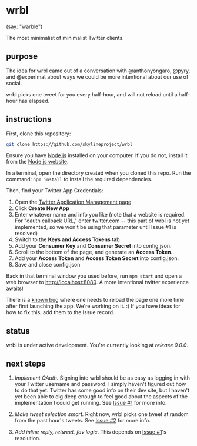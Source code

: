 # wrbl
(say: "warble")

The most minimalist of minimalist Twitter clients.

## purpose
The idea for wrbl came out of a conversation with @anthonyongaro, @pyry, and @experimat about ways we could be more intentional about our use of social.

wrbl picks one tweet for you every half-hour, and will not reload until a half-hour has elapsed.

## instructions
First, clone this repository:

```bash
git clone https://github.com/skylineproject/wrbl
```

Ensure you have [Node.js](http://nodejs.org) installed on your computer. If you do not, install it from the [Node.js website](http://nodejs.org).

In a terminal, open the directory created when you cloned this repo. Run the command: ```npm install``` to install the required dependencies.

Then, find your Twitter App Credentials:  
1. Open the [Twitter Application Management page](https://apps.twitter.com)  
2. Click **Create New App**  
3. Enter whatever name and info you like (note that a website is required. For "oauth callback URL," enter twitter.com -- this part of wrbl is not yet implemented, so we won't be using that parameter until Issue #1 is resolved)  
4. Switch to the **Keys and Access Tokens** tab  
5. Add your **Consumer Key** and **Consumer Secret** into config.json.  
6. Scroll to the bottom of the page, and generate an **Access Token**.  
7. Add your **Access Token** and **Access Token Secret** into config.json.  
8. Save and close config.json  

Back in that terminal window you used before, run ```npm start``` and open a web browser to [http://localhost:8080](http://localhost:8080). A more intentional twitter experience awaits!

There is a [known bug](https://github.com/skylineproject/wrbl/issues/3) where one needs to reload the page one more time after first launching the app. We're working on it. :) If you have ideas for how to fix this, add them to the Issue record.


## status
wrbl is under active development. You're currently looking at *release 0.0.0*.

## next steps
1. *Implement OAuth.* Signing into wrbl should be as easy as logging in with your Twitter username and password. I simply haven't figured out how to do that yet. Twitter has some good info on their dev site, but I haven't yet been able to dig deep enough to feel good about the aspects of the implementation I could get running. See [Issue #1](https://github.com/skylineproject/wrbl/issues/1) for more info.  

2. *Make tweet selection smart.* Right now, wrbl picks one tweet at random from the past hour's tweets. See [Issue #2](https://github.com/skylineproject/wrbl/issues/2) for more info.  

3. *Add inline reply, retweet, fav logic*. This depends on [Issue #1](https://github.com/skylineproject/wrbl/issues/1)'s resolution.  

